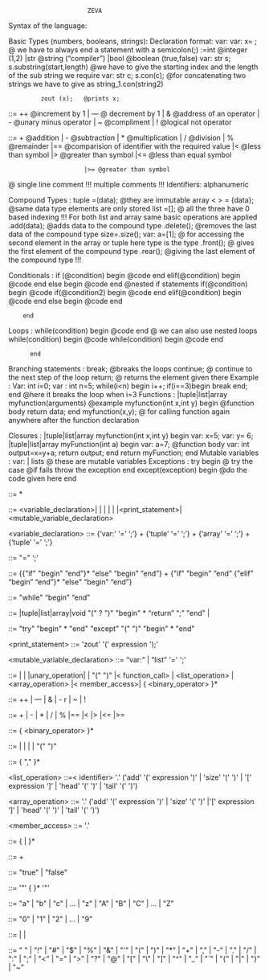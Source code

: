         				  ZEVA

Syntax of the language:

Basic Types (numbers, booleans, strings):     Declaration format: var: <type> 
 var: <type>  x= <data>; @ we have to always end a statement with a semicolon(;)
<type> :=int @integer (1,2)
 |str @string (“compiler”)
 |bool @boolean (true,false)
 var: str s;
s.substring(start,length)  @we have to give the starting index and the length of the sub string we require
var: str c;
s.con(c); @for concatenating two strings we have to give as string_1.con(string2)

          	 zout (x);	 @prints x;
<unary-operator> ::= ++ @increment by 1
                   | — @ decrement by 1
                   | & @address of an operator
                   | - @unary minus operator
                   | ~ @compliment
                   | ! @logical not operator

<binary-operator> ::= + @addition
		        | - @subtraction
		        | * @multiplication
		        | / @division
		        | % @remainder
		        |== @comparision of identifier with the required  value
		        |<  @less than symbol
		        |>  @greater than symbol
		        |<= @less than equal symbol

	                     |>= @greater than symbol

@ single line comment 
!!! multiple comments !!!
Identifiers: alphanumeric
             
Compound Types :
             tuple  <Identifier>=(data); @they are immutable
             array  <Identifier>< <type> > = {data}; @same data type elements are only stored
              list <Identifier>=[];      @ all the three have 0 based indexing
!!!
             For both list and array same basic operations are applied
             <Identifier>.add(data); @adds data to the compound type
             <Identifier>.delete(); @removes the last data of the compound type
             size=<Identifier>.size();
             var: <type>a=<identifier>[1]; @ for accessing the second element in the array or tuple here type is the type
              <Identifier>.front(); @ gives the first element of the compound type
             <Identifier>.rear(); @giving the last element of the compound type
!!!
          
Conditionals : 
            if (@condition)
            begin
                 @code
            end
            elif(@condition)
            begin
                 @code
            end
            else
            begin
                 @code
            end
@nested if statements
            if(@condition) 
            begin
                 @code 
                  if(@condition2)
                  begin
                        @code
                   end
                 elif(@condition)
            begin
                 @code
            end
            else
            begin
                 @code
            end

        end

Loops : 
           while(condition)
          begin
                 @code
            end
  @ we can also use nested loops
         while(condition)
          begin
                 @code
                  while(condition)
                  begin
                         @code
                  end

          end
Branching statements : 
             break; @breaks the loops
             continue; @ continue to the next step of the loop
             return; @ returns the element given there
            Example : 
             Var: int i=0;
              var : int n=5;
             while(i<n)
             begin
                 i++;
                 if(i==3)begin break  end; 
             end              @here it breaks the loop when i=3
Functions : 
           <type>|tuple|list|array myfunction(arguments) @example myfunction(int x,int y)
           begin
                 @function body
             return data;
            end
            myfunction(x,y); @ for calling function again anywhere after the function declaration


Closures : 
              <type>|tuple|list|array myfunction(int x,int y)
             begin 
                   var: x=5;
                   var: y= 6;
                   <type>|tuple|list|array myFunction(int a)
                   begin
                         var: a=7;
                        @function body
                        var: int output=x=y+a;
                        return output;
                   end
                   return myFunction;
              end
Mutable variables : 
             var: <type> | lists @ these are mutable variables
Exceptions : 
             try
               begin
                 @ try the case 
                 @if fails throw the exception
               end
              except(exception)
               begin
                   @do the code given here
               end
             

<program> ::= <statement>*

<statement> ::= <variable_declaration>| <assignment> | <conditional> | <loop> | <function> | <try-catch>|<print_statement>|<mutable_variable_declaration>

 <variable_declaration> ::= {‘var:’ <type> <identifier> ‘=’ <expression> ‘;’} +  {‘tuple’ <identifier> ‘=’ <expression> ‘;’} + {‘array’ <identifier> ‘=’ <expression> ‘;’} + {‘tuple’ <identifier> ‘=’ <expression> ‘;’}

<assignment> ::= <identifier> "=" <expression> ‘;’

<conditional> ::= {{"if" <expression> "begin" <statement> “end”}* "else" “begin” <statement> “end”} +
		{"if" <expression> "begin" <statement> “end” {"elif" “begin” <statement> “end”}* "else" “begin” <statement> “end”}

<loop> ::= "while" <expression> “begin” <statement> “end”
 
<function> ::= <type>|tuple|list|array|void  <identifier> "(" <identifier-list>? ")" "begin" <statement>* “return” <expression> “;” "end" | <function>

<try-except> ::= "try" "begin" <statement>* "end" "except" "(" <identifier> ")" "begin" <statement>* "end"

<print_statement> ::= 'zout' '(' expression ');'

<mutable_variable_declaration> ::= “var:”  <type>| “list” <identifier> '=' <expression> ';' 

<expression> ::= <number> | <boolean> | <string> |unary_operation| <identifier> | "(" <expression> ")"
|< function_call> | <list_operation> | <array_operation> |< member_access>|<term> { <binary_operator> <term> }*

<unary-operator> ::= ++ 
                   | — 
                   | & 
                   | - r
                   | ~ 
                   | ! 

<binary-operator> ::= +
		        | -
		        | *
		        | /
		        | %
		        |==
		        |<
		        |>
		        |<=
	                     |>=

<term> ::= <factor> { <binary_operator>  <factor> }*

<factor> ::= <number> | <boolean> | <string> | <identifier> | "(" <expression> ")"

<identifier-list> ::= <identifier> { "," <identifier> }*

<list_operation> ::=< identifier> '.' ('add' '(' expression ')' | 'size' '(' ')' | '[' expression ‘]’ | 'head' '(' ')' | 'tail' '(' ')') 

<array_operation> ::= <identifier> '.' ('add' '(' expression ')' | 'size' '(' ')' |'[' expression ‘]’ | 'head' '(' ')' | 'tail' '(' ')') 

<member_access> ::= <identifier> '.' <identifier>

<identifier> ::= <letter> { <letter> | <digit> }*

<number> ::= <digit>+

<boolean> ::= "true" | "false"

<string> ::= '"' { <character> }* '"'

<letter> ::= "a" | "b" | "c" | ... | "z" | "A" | "B" | "C" | ... | "Z"

<digit> ::= "0" | "1" | "2" | ... | "9"

<character> ::= <letter> | <digit> | <special-character>

<special-character> ::= " " | "!" | "#" | "$" | "%" | "&" | "'" | "(" | ")" | "*" | "+" | "," | "-" | "." | "/" | ":" | ";" | "<" | "=" | ">" | "?" | "@" | "[" | "\\" | "]" | "^" | "_" | "`" | "{" | "|" | "}" | "~"

